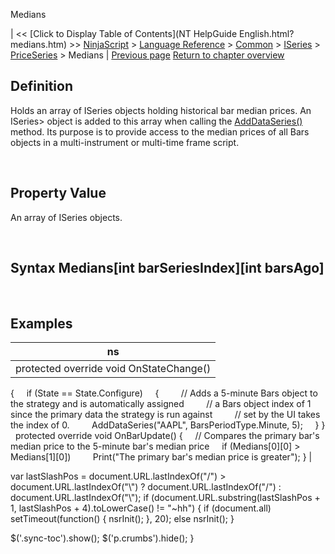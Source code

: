 ﻿










 


Medians







| &lt;&lt; [Click to Display Table of Contents](NT HelpGuide English.html?medians.htm) &gt;&gt;
 [NinjaScript](ninjascript.htm) &gt; [Language Reference](language_reference_wip.htm) &gt; [Common](common.htm) &gt; [ISeries<t>](iseriest.htm) &gt; [PriceSeries<double>](priceseries.htm) &gt;
Medians | [Previous page](median.htm)
[Return to chapter overview](priceseries.htm)










Definition
----------


Holds an array of ISeries<double> objects holding historical bar median prices. An ISeries<double>&gt; object is added to this array when calling the [AddDataSeries()](adddataseries.htm) method. Its purpose is to provide access to the median prices of all Bars objects in a multi-instrument or multi-time frame script. 


 


Property Value
--------------


An array of ISeries<double> objects.


 


Syntax
Medians[int barSeriesIndex][int barsAgo]
-----------------------------------------------


 



Examples
--------




| ns |
| --- |
| protected override void OnStateChange()
{
     if (State == State.Configure)
     {
         // Adds a 5-minute Bars object to the strategy and is automatically assigned
         // a Bars object index of 1 since the primary data the strategy is run against
         // set by the UI takes the index of 0.
         AddDataSeries("AAPL", BarsPeriodType.Minute, 5); 
     }
} 
 
protected override void OnBarUpdate() 
{ 
     // Compares the primary bar's median price to the 5-minute bar's median price
     if (Medians[0][0] &gt; Medians[1][0]) 
         Print("The primary bar's median price is greater"); 
} |






 
 var lastSlashPos = document.URL.lastIndexOf("/") &gt; document.URL.lastIndexOf("\\") ? document.URL.lastIndexOf("/") : document.URL.lastIndexOf("\\");
 if (document.URL.substring(lastSlashPos + 1, lastSlashPos + 4).toLowerCase() != "~hh") {
 if (document.all) setTimeout(function() {
 nsrInit();
 }, 20);
 else nsrInit();
 }
 
 
 $('.sync-toc').show();
 $('p.crumbs').hide();
 }
 
 
 



</double></double></double></double></t></double></t>